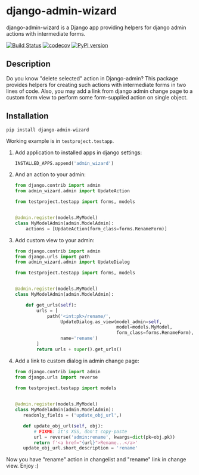 django-admin-wizard
===================


django-admin-wizard is a Django app providing helpers for django admin actions
with intermediate forms.

[![Build Status](https://github.com/just-work/django-admin-wizard/workflows/build/badge.svg?branch=master&event=push)](https://github.com/just-work/django-admin-wizard/actions?query=event%3Apush+branch%3Amaster+workflow%3Abuild)
[![codecov](https://codecov.io/gh/just-work/django-admin-wizard/branch/master/graph/badge.svg)](https://codecov.io/gh/just-work/django-admin-wizard)
[![PyPI version](https://badge.fury.io/py/django-admin-wizard.svg)](https://badge.fury.io/py/django-admin-wizard)

Description
-----------

Do you know "delete selected" action in Django-admin? This package provides 
helpers for creating such actions with intermediate forms in two lines of code.
Also, you may add a link from django admin change page to a custom form view to
perform some form-supplied action on single object.

Installation
------------

```shell script
pip install django-admin-wizard
```

Working example is in `testproject.testapp`.

1. Add application to installed apps in django settings:
    ```python
    INSTALLED_APPS.append('admin_wizard')
    ```
2. And an action to your admin:
    ```python
    from django.contrib import admin
    from admin_wizard.admin import UpdateAction
    
    from testproject.testapp import forms, models
   
   
    @admin.register(models.MyModel)
    class MyModelAdmin(admin.ModelAdmin):
        actions = [UpdateAction(form_class=forms.RenameForm)]
    ```
3. Add custom view to your admin:
    ```python
    from django.contrib import admin
    from django.urls import path
    from admin_wizard.admin import UpdateDialog
    
    from testproject.testapp import forms, models
   
   
    @admin.register(models.MyModel)
    class MyModelAdmin(admin.ModelAdmin):
   
        def get_urls(self):
            urls = [
                path('<int:pk>/rename/',
                     UpdateDialog.as_view(model_admin=self,
                                          model=models.MyModel,
                                          form_class=forms.RenameForm),
                     name='rename')
            ]
            return urls + super().get_urls()

    ```
4. Add a link to custom dialog in admin change page:
    ```python
    from django.contrib import admin
    from django.urls import reverse
    
    from testproject.testapp import models
   
  
    @admin.register(models.MyModel)
    class MyModelAdmin(admin.ModelAdmin):
       readonly_fields = ('update_obj_url',)
   
       def update_obj_url(self, obj):
           # FIXME: it's XSS, don't copy-paste
           url = reverse('admin:rename', kwargs=dict(pk=obj.pk))
           return f'<a href="{url}">Rename...</a>'
       update_obj_url.short_description = 'rename'
    ```

Now you have "rename" action in changelist and "rename" link in change view.
Enjoy :)
